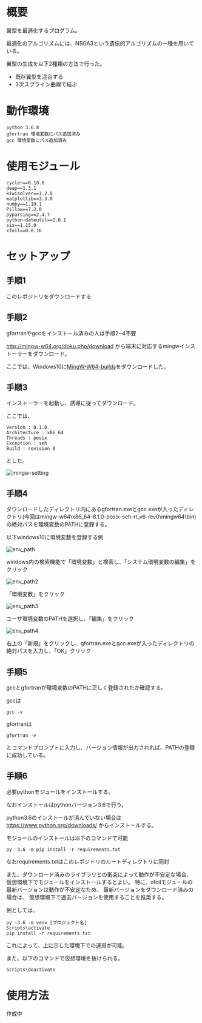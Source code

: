 # 概要
翼型を最適化するプログラム。

最適化のアルゴリズムには、NSGA3という遺伝的アルゴリズムの一種を用いている。

翼型の生成を以下2種類の方法で行った。
- 既存翼型を混合する
- 3次スプライン曲線で結ぶ

# 動作環境
```
python 3.6.8
gfortran 環境変数にパス追加済み
gcc 環境変数にパス追加済み
```
# 使用モジュール
```
cycler==0.10.0
deap==1.3.1
kiwisolver==1.2.0
matplotlib==3.3.0
numpy==1.19.1
Pillow==7.2.0
pyparsing==2.4.7
python-dateutil==2.8.1
six==1.15.0
xfoil==0.0.16
```
# セットアップ

## 手順1
このレポジトリをダウンロードする

## 手順2
gfortranやgccをインストール済みの人は手順2~4不要

http://mingw-w64.org/doku.php/download
から端末に対応するmingwインストーラーをダウンロード。

ここでは、Windows10に[MingW-W64-builds](http://mingw-w64.org/doku.php/download/mingw-builds)をダウンロードした。

## 手順3
インストーラーを起動し、誘導に従ってダウンロード。

ここでは、
```
Version : 8.1.0
Architecture : x86_64
Threads : posix
Exception : seh
Build : revision 0
```
とした。

![mingw-setting](https://user-images.githubusercontent.com/60560614/88699448-5017b880-d142-11ea-813d-2b837d12cb95.png)

## 手順4
ダウンロードしたディレクトリ内にあるgfortran.exeとgcc.exeが入ったディレクトリ(今回はmingw-w64\x86_64-8.1.0-posix-seh-rt_v6-rev0\mingw64\bin)の絶対パスを環境変数のPATHに登録する。

以下windows10に環境変数を登録する例

![env_path](https://user-images.githubusercontent.com/60560614/88700974-6161c480-d144-11ea-8017-57a5e8f7379a.png)

windows内の検索機能で「環境変数」と検索し、「システム環境変数の編集」をクリック

![env_path2](https://user-images.githubusercontent.com/60560614/88700978-63c41e80-d144-11ea-8027-7e08511a33b5.png)

「環境変数」をクリック

![env_path3](https://user-images.githubusercontent.com/60560614/88700982-66267880-d144-11ea-99cf-92e296f60ed1.png)

ユーザ環境変数のPATHを選択し、「編集」をクリック

![env_path4](https://user-images.githubusercontent.com/60560614/88700990-67f03c00-d144-11ea-8f54-cddb45443fce.png)

右上の「新規」をクリックし、gfortran.exeとgcc.exeが入ったディレクトリの絶対パスを入力し、「OK」クリック

## 手順5
gccとgfortranが環境変数のPATHに正しく登録されたか確認する。

gccは
```
gcc -v
```
gfortranは
```
gfortran -v
```
とコマンドプロンプトに入力し、バージョン情報が出力されれば、PATHの登録に成功している。

## 手順6
必要pythonモジュールをインストールする。

なおインストールはpythonバージョン3.6で行う。

python3.6のインストールが済んでいない場合は
https://www.python.org/downloads/
からインストールする。

モジュールのインストールは以下のコマンドで可能
```
py -3.6 -m pip install -r requirements.txt
```
なおrequirements.txtはこのレポジトリのルートディレクトリに同封

また、ダウンロード済みのライブラリとの衝突によって動作が不安定な場合、
仮想環境下でモジュールをインストールするとよい。
特に、xfoilモジュールの最新バージョンは動作が不安定なため、
最新バージョンをダウンロード済みの場合は、
仮想環境下で過去バージョンを使用することを推奨する。

例としては、
```
py -3.6 -m venv [プロジェクト名]
Scripts\activate
pip install -r requirements.txt
```
これによって、上に示した環境下での運用が可能。

また、以下のコマンドで仮想環境を抜けられる。
```
Scripts\deactivate
```

# 使用方法
作成中
